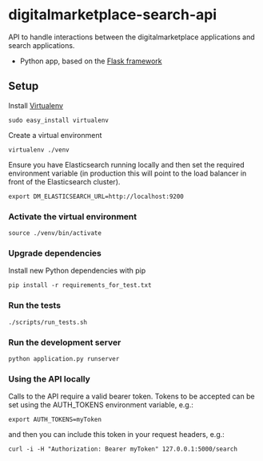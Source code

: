 # digitalmarketplace-search-api
API to handle interactions between the digitalmarketplace applications and search applications.

- Python app, based on the [Flask framework](http://flask.pocoo.org/)

## Setup

Install [Virtualenv](https://virtualenv.pypa.io/en/latest/)

```
sudo easy_install virtualenv
```

Create a virtual environment
 
 ```
virtualenv ./venv
 ```
 
Ensure you have Elasticsearch running locally and then set the required environment variable
(in production this will point to the load balancer in front of the Elasticsearch cluster).

```
export DM_ELASTICSEARCH_URL=http://localhost:9200
```

### Activate the virtual environment

```
source ./venv/bin/activate
```

### Upgrade dependencies

Install new Python dependencies with pip

```pip install -r requirements_for_test.txt```

### Run the tests

```
./scripts/run_tests.sh
```

### Run the development server

```
python application.py runserver
```

### Using the API locally

Calls to the API require a valid bearer token. Tokens to be accepted can be set using the AUTH_TOKENS environment variable, e.g.:

```export AUTH_TOKENS=myToken```

and then you can include this token in your request headers, e.g.:

```
curl -i -H "Authorization: Bearer myToken" 127.0.0.1:5000/search
```
